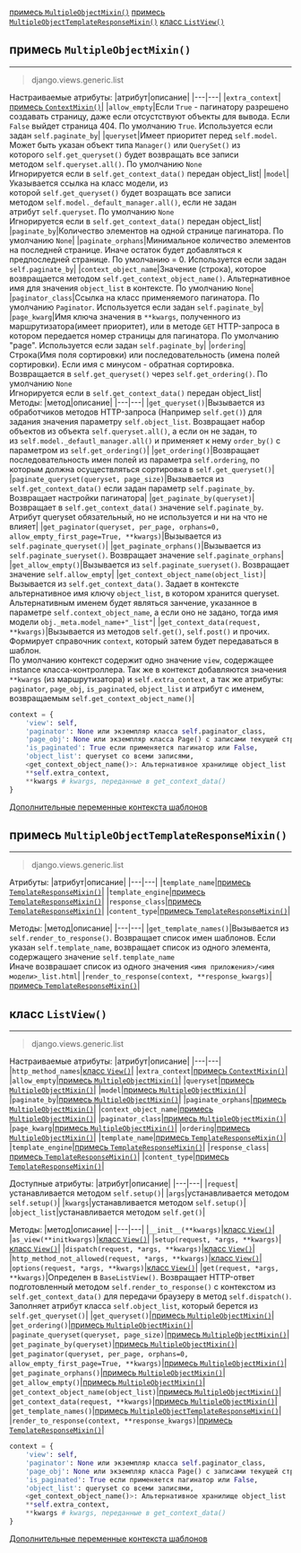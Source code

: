[примесь `MultipleObjectMixin()`](#примесь%20`MultipleObjectMixin()`)
[примесь `MultipleObjectTemplateResponseMixin()`](#примесь%20`MultipleObjectTemplateResponseMixin()`)
[класс `ListView()`](#класс%20`ListView()`)

## примесь `MultipleObjectMixin()`
---
>django.views.generic.list

Настраиваемые атрибуты:
|атрибут|описание|
|---|---|
|`extra_context`|[примесь `ContextMixin()`](классы-представления-описание/base.md#Примесь%20`ContextMixin()`)|
|`allow_empty`|Если `True` - пагинатору разрешено создавать страницу, даже если отсустствуют объекты для вывода. Если `False` выйдет страница 404. По умолчанию `True`. Используется если задан `self.paginate_by`|
|`queryset`|Имеет приоритет перед `self.model`. Может быть указан объект типа `Manager()` или `QuerySet()` из которого `self.get_queryset()` будет возвращать все записи методом `self.queryset.all()`. По умолчанию `None`<br>Игнорируется если в `self.get_context_data()` передан object_list|
|`model`|Указывается ссылка на класс модели, из которой `self.get_queryset()` будет возращать все записи методом `self.model._default_manager.all()`, если не задан атрибут `self.queryset`. По умолчанию `None`<br>Игнорируется если в `self.get_context_data()` передан object_list|
|`paginate_by`|Количество элементов на одной странице пагинатора. По умолчанию `None`|
|`paginate_orphans`|Минимальное количество элементов на последней странице. Иначе остаток будет добавляться к предпоследней странице. По умолчанию = 0. Используется если задан `self.paginate_by`|
|`context_object_name`|Значение (строка), которое возвращается методом `self.get_context_object_name()`. Альтернативное имя для значения `object_list` в контексте. По умолчанию `None`|
|`paginator_class`|Ссылка на класс применяемого пагинатора. По умолчанию `Paginator`. Используется если задан `self.paginate_by`|
|`page_kwarg`|Имя ключа значения в `**kwargs`, полученного из маршрутизатора(имеет приоритет), или в методе `GET` HTTP-запроса в котором передается номер страницы для пагинатора. По умолчанию "page". Используется если задан `self.paginate_by`|
|`ordering`|Строка(Имя поля сортировки) или последовательность (имена полей сортировки). Если имя с минусом - обратная сортировка. Возвращается в `self.get_queryset()` через `self.get_ordering()`. По умолчанию `None`<br>Игнорируется если в `self.get_context_data()` передан object_list|
    
Методы:
|метод|описание|
|---|---|
|`get_queryset()`|Вызывается из обработчиков методов HTTP-запроса (Например `self.get()`) для задания значения параметру `self.object_list`. Возвращает набор объектов из объекта `self.queryset.all()`, а если он не задан, то из `self.model._defautl_manager.all()` и применяет к нему `order_by()` с параметром из `self.get_ordering()`|
|`get_ordering()`|Возвращает последовательность имен полей из параметра `self.ordering`, по которым должна осуществляться сортировка в `self.get_queryset()`|
|`paginate_queryset(queryset, page_size)`|Вызывается из `self.get_context_data()` если задан параметр `self.paginate_by`. Возвращает настройки пагинатора|
|`get_paginate_by(queryset)`|Возвращает в `self.get_context_data()` значение `self.paginate_by`. Атрибут queryset обязательный, но не используется и ни на что не влияет|
|`get_paginator(queryset, per_page, orphans=0, allow_empty_first_page=True, **kwargs)`|Вызывается из `self.paginate_queryset()`|
|`get_paginate_orphans()`|Вызывается из `self.paginate_sueryset()`. Возвращает значение `self.paginate_orphans`|
|`get_allow_empty()`|Вызывается из `self.paginate_sueryset()`. Возвращает значение `self.allow_empty`|
|`get_context_object_name(object_list)`|Вызывается из `self.get_context_data()`. Задает в контексте альтернативное имя ключу `object_list`, в котором хранится queryset. Альтернативным именем будет являться занчение, указанное в параметре `self.context_object_name`, а если оно не задано, тогда имя модели `obj._meta.model_name+"_list"`|
|`get_context_data(request, **kwargs)`|Вызывается из методов `self.get()`, `self.post()` и прочих. Формирует справочник `context`, который затем будет передаваться в шаблон.<br>По умолчанию контекст содержит одно значение `view`, содержащее instance класса-контроллера. Так же в контекст добавляются значения `**kwargs` (из маршрутизатора) и `self.extra_context`, а так же атрибуты: `paginator`, `page_obj`, `is_paginated`, `object_list` и атрибут с именем, возвращаемым `self.get_context_object_name()`|
```python
context = {
	'view': self,
	'paginator': None или экземпляр класса self.paginator_class,
	'page_obj': None или экземпляр класса Page() с записами текущей страницы,
	'is_paginated': True если применяется пагинатор или False,
	'object_list': queryset cо всеми записями,
	<get_context_object_name()>: Альтернативное хранилище object_list
	**self.extra_context,
	**kwargs # kwargs, переданные в get_context_data()
}
```
[Дополнительные переменные контекста шаблонов](../Процессоры%20контекста%20шаблонов.md)

## примесь `MultipleObjectTemplateResponseMixin()`
---
>django.views.generic.list

Атрибуты:
|атрибут|описание|
|---|---|
|`template_name`|[примесь `TemplateResponseMixin()`](классы-представления-описание/base.md#Примесь%20`TemplateResponseMixin()`)|
|`template_engine`|[примесь `TemplateResponseMixin()`](классы-представления-описание/base.md#Примесь%20`TemplateResponseMixin()`)|
|`response_class`|[примесь `TemplateResponseMixin()`](классы-представления-описание/base.md#Примесь%20`TemplateResponseMixin()`)|
|`content_type`|[примесь `TemplateResponseMixin()`](классы-представления-описание/base.md#Примесь%20`TemplateResponseMixin()`)|

Методы:
|метод|описание|
|---|---|
|`get_template_names()`|Вызывается из `self.render_to_response()`. Возвращает список имен шаблонов. Если указан `self.template_name`, возвращает список из одного элемента, содержащего значение `self.template_name`<br>Иначе возврашает список из одного значения `<имя приложения>/<имя модели>_list.html`|
|`render_to_response(context, **response_kwargs)`|[примесь `TemplateResponseMixin()`](классы-представления-описание/base.md#Примесь%20`TemplateResponseMixin()`)|

## класс `ListView()`
---
>django.views.generic.list

Настраиваемые атрибуты:
|атрибут|описание|
|---|---|
|`http_method_names`|[класс `View()`](классы-представления-описание/base.md#класс%20`View()`)|
|`extra_context`|[примесь `ContextMixin()`](классы-представления-описание/base.md#Примесь%20`ContextMixin()`)|
|`allow_empty`|[примесь `MultipleObjectMixin()`](#примесь%20`MultipleObjectMixin()`)|
|`queryset`|[примесь `MultipleObjectMixin()`](#примесь%20`MultipleObjectMixin()`)|
|`model`|[примесь `MultipleObjectMixin()`](#примесь%20`MultipleObjectMixin()`)|
|`paginate_by`|[примесь `MultipleObjectMixin()`](#примесь%20`MultipleObjectMixin()`)|
|`paginate_orphans`|[примесь `MultipleObjectMixin()`](#примесь%20`MultipleObjectMixin()`)|
|`context_object_name`|[примесь `MultipleObjectMixin()`](#примесь%20`MultipleObjectMixin()`)|
|`paginator_class`|[примесь `MultipleObjectMixin()`](#примесь%20`MultipleObjectMixin()`)|
|`page_kwarg`|[примесь `MultipleObjectMixin()`](#примесь%20`MultipleObjectMixin()`)|
|`ordering`|[примесь `MultipleObjectMixin()`](#примесь%20`MultipleObjectMixin()`)|
|`template_name`|[примесь `TemplateResponseMixin()`](классы-представления-описание/base.md#Примесь%20`TemplateResponseMixin()`)|
|`template_engine`|[примесь `TemplateResponseMixin()`](классы-представления-описание/base.md#Примесь%20`TemplateResponseMixin()`)|
|`response_class`|[примесь `TemplateResponseMixin()`](классы-представления-описание/base.md#Примесь%20`TemplateResponseMixin()`)|
|`content_type`|[примесь `TemplateResponseMixin()`](классы-представления-описание/base.md#Примесь%20`TemplateResponseMixin()`)|

Доступные атрибуты:
|атрибут|описание|
|---|---|
|`request`|устанавливается методом `self.setup()`|
|`args`|устанавливается методом `self.setup()`|
|`kwargs`|устанавливается методом `self.setup()`|
|`object_list`|устанавливается методом `self.get()`|

Методы:
|метод|описание|
|---|---|
|`__init__(**kwargs)`|[класс `View()`](классы-представления-описание/base.md#класс%20`View()`)|
|`as_view(**initkwargs)`|[класс `View()`](классы-представления-описание/base.md#класс%20`View()`)|
|`setup(request, *args, **kwargs)`|[класс `View()`](классы-представления-описание/base.md#класс%20`View()`)|
|`dispatch(request, *args, **kwargs)`|[класс `View()`](классы-представления-описание/base.md#класс%20`View()`)|
|`http_method_not_allowed(request, *args, **kwargs)`|[класс `View()`](классы-представления-описание/base.md#класс%20`View()`)|
|`options(request, *args, **kwargs)`|[класс `View()`](классы-представления-описание/base.md#класс%20`View()`)|
|`get(request, *args, **kwargs)`|Определен в `BaseListView()`. Возвращает HTTP-ответ подготовленный методом `self.render_to_response()` с контекстом из `self.get_context_data()` для передачи браузеру в метод `self.dispatch()`. Заполняет атрибут класса `self.object_list`, который берется из `self.get_queryset()`|
|`get_queryset()`|[примесь `MultipleObjectMixin()`](#примесь%20`MultipleObjectMixin()`)|
|`get_ordering()`|[примесь `MultipleObjectMixin()`](#примесь%20`MultipleObjectMixin()`)|
|`paginate_queryset(queryset, page_size)`|[примесь `MultipleObjectMixin()`](#примесь%20`MultipleObjectMixin()`)|
|`get_paginate_by(queryset)`|[примесь `MultipleObjectMixin()`](#примесь%20`MultipleObjectMixin()`)|
|`get_paginator(queryset, per_page, orphans=0, allow_empty_first_page=True, **kwargs)`|[примесь `MultipleObjectMixin()`](#примесь%20`MultipleObjectMixin()`)|
|`get_paginate_orphans()`|[примесь `MultipleObjectMixin()`](#примесь%20`MultipleObjectMixin()`)|
|`get_allow_empty()`|[примесь `MultipleObjectMixin()`](#примесь%20`MultipleObjectMixin()`)|
|`get_context_object_name(object_list)`|[примесь `MultipleObjectMixin()`](#примесь%20`MultipleObjectMixin()`)|
|`get_context_data(request, **kwargs)`|[примесь `MultipleObjectMixin()`](#примесь%20`MultipleObjectMixin()`)|
|`get_template_names()`|[примесь `MultipleObjectTemplateResponseMixin()`](#примесь%20`MultipleObjectTemplateResponseMixin()`)|
|`render_to_response(context, **response_kwargs)`|[примесь `TemplateResponseMixin()`](классы-представления-описание/base.md#Примесь%20`TemplateResponseMixin()`)|
```python
context = {
	'view': self,
	'paginator': None или экземпляр класса self.paginator_class,
	'page_obj': None или экземпляр класса Page() с записами текущей страницы,
	'is_paginated': True если применяется пагинатор или False,
	'object_list': queryset cо всеми записями,
	<get_context_object_name()>: Альтернативное хранилище object_list
	**self.extra_context,
	**kwargs # kwargs, переданные в get_context_data()
}
```
[Дополнительные переменные контекста шаблонов](../Процессоры%20контекста%20шаблонов.md)


